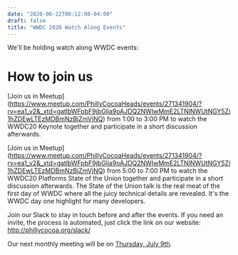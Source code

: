 ```yaml
---
date: "2020-06-22T00:12:00-04:00"
draft: false
title: "WWDC 2020 Watch Along Events"
---
```


We'll be holding watch along WWDC events: 

# How to join us

[Join us in Meetup] (https://www.meetup.com/PhillyCocoaHeads/events/271341904/?rv=ea1_v2&_xtd=gatlbWFpbF9jbGlja9oAJDQ2NWIwMmE2LTNlNWUtNGY5Zi1hZDEwLTEzMDBmNzBjZmVjNQ) from 1:00 to 3:00 PM to watch the WWDC20 Keynote together and participate in a short discussion afterwards.

[Join us in Meetup] (https://www.meetup.com/PhillyCocoaHeads/events/271341904/?rv=ea1_v2&_xtd=gatlbWFpbF9jbGlja9oAJDQ2NWIwMmE2LTNlNWUtNGY5Zi1hZDEwLTEzMDBmNzBjZmVjNQ) from 5:00 to 7:00 PM to watch the WWDC20 Platforms State of the Union together and participate in a short discussion afterwards. The State of the Union talk is the real meat of the first day of WWDC where all the juicy technical details are revealed. It's the WWDC day one highlight for many developers.

Join our Slack to stay in touch before and after the events. If you need an invite, the process is automated, just click the link on our website: http://phillycocoa.org/slack/

Our next monthly meeting will be on [Thursday, July 9th](https://www.meetup.com/PhillyCocoaHeads/events/qjkrnrybckbmb/).
